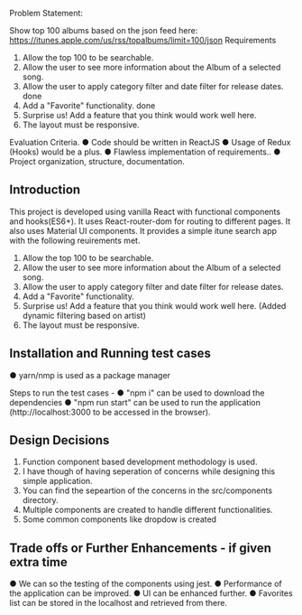 Problem Statement:

Show top 100 albums based on the json feed here: 
https://itunes.apple.com/us/rss/topalbums/limit=100/json
Requirements
1.	Allow the top 100 to be searchable.
2.	Allow the user to see more information about the Album of a selected song.
3.	Allow the user to apply category filter and date filter for release dates. done
4.	Add a "Favorite" functionality. done
5.	Surprise us! Add a feature that you think would work well here.
6.	The layout must be responsive.


Evaluation Criteria.
●	Code should be written in ReactJS
●	Usage of Redux (Hooks) would be a plus.
●	Flawless implementation of requirements..
●	Project organization, structure, documentation.


## Introduction

This project is developed using vanilla React with functional components and hooks(ES6+).
It uses React-router-dom for routing to different pages. It also uses Material UI components. It provides a simple itune search app with the following reuirements met.
1.	Allow the top 100 to be searchable.
2.	Allow the user to see more information about the Album of a selected song.
3.	Allow the user to apply category filter and date filter for release dates.
4.	Add a "Favorite" functionality.
5.	Surprise us! Add a feature that you think would work well here. (Added dynamic filtering based on artist)
6.	The layout must be responsive.

## Installation and Running test cases
● yarn/nmp is used as a package manager 

Steps to run the test cases -
● "npm i" can be used to download the dependencies
● "npm run start" can be used to run the application (http://localhost:3000 to be accessed in the browser).

## Design Decisions

1. Function component based development methodology is used.
2. I have though of having seperation of concerns while designing this simple application.
3. You can find the sepeartion of the concerns in the src/components directory.
4. Multiple components are created to handle different functionalities.
5. Some common components like dropdow is created

## Trade offs or Further Enhancements - if given extra time

 ● We can so the testing of the components using jest. 
 ● Performance of the application can be improved.
 ● UI can be enhanced further.
 ● Favorites list can be stored in the localhost and retrieved from there.
 